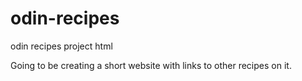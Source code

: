 # odin-recipes
odin recipes project html

Going to be creating a short website with links to other recipes on it.
